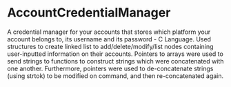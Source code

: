 # AccountCredentialManager
A credential manager for your accounts that stores which platform your account belongs to, its username and its password - C Language.
Used structures to create linked list to add/delete/modify/list nodes containing user-inputted information on their accounts.
Pointers to arrays were used to send strings to functions to construct strings which were concatenated with one another.
Furthermore, pointers were used to de-concatenate strings (using strtok) to be modified on command, and then re-concatenated again.
